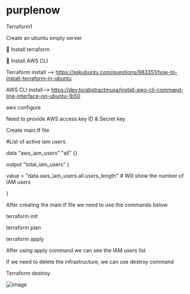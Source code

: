 # purplenow

Terraform1

Create an ubuntu empty server

	Install terraform

	Install AWS CLI

Terraform install --> https://askubuntu.com/questions/983351/how-to-install-terraform-in-ubuntu

AWS CLI install-->  https://dev.to/abstractmusa/install-aws-cli-command-line-interface-on-ubuntu-1b50

aws configure

Need to provide AWS access key ID & Secret key 

Create main.tf file

 #List of active iam users.
 
data "aws_iam_users" "all" {}

output "total_iam_users" {

  value = "data.aws_iam_users.all.users_length" # Will show the number of IAM users
  
}

 After creating the main.tf file we need to use the commands below
 
terraform init

terraform plan

terraform apply

After using apply command we can see the IAM users list

If we need to delete the infrastructure, we can use destroy command

Terraform destroy
 
![image](https://github.com/user-attachments/assets/153f3cd1-c7cd-40e9-bf7c-ceb979814d9b)

